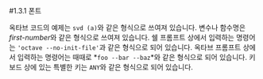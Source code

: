 #1.3.1 폰트

 옥타브 코드의 예제는 `svd (a)`와 같은 형식으로 쓰여져 있습니다. 변수나 함수명은 *first-number*와 같은 형식으로 쓰여져 있습니다. 쉘 프롬프트 상에서 입력하는 명령어는 `'octave --no-init-file'`과 같은 형식으로 되어 있습니다. 옥타브 프롬프트 상에서 입력하는 명령어는 때때로 *`foo --bar --baz`*와 같은 형식으로 되어 있습니다. 키보드 상에 있는 특별한 키는 `ANY`와 같은 형식으로 되어 있습니다.

